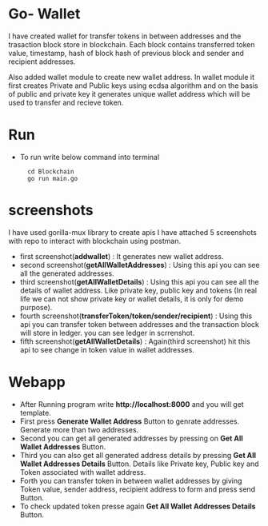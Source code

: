 # Go- Wallet

I have created wallet for transfer tokens in between addresses and the trasaction block store in blockchain. Each block contains transferred token value, timestamp, hash of block hash of previous block and sender and recipient addresses. 

Also added wallet module to create new wallet address. In wallet module it first creates Private and Public keys using ecdsa algorithm and on the basis of public and private key it generates unique wallet address which will be used to transfer and recieve token.

# Run
- To run write below command into terminal
   
        cd Blockchain
        go run main.go

# screenshots

I have used gorilla-mux library to create apis
I have attached 5 screenshots with repo to interact with blockchain using postman.
- first screenshot(**addwallet**) : It generates new wallet address.
- second screenshot(**getAllWalletAddresses**) : Using this api you can see all the generated addresses.
- third screenshot(**getAllWalletDetails**) : Using this api you can see all the details of wallet address. Like private key, public key and tokens (In real life we can not show private key or wallet details, it is only for demo purpose).
- fourth screenshot(**transferToken/token/sender/recipient**) : Using this api you can transfer token between addresses and the transaction block will store in ledger. you can see ledger in scrrenshot.
- fifth screenshot(**getAllWalletDetails**) : Again(third screenshot) hit this api to see change in token value in wallet addresses. 

# Webapp

- After Running program write **http://localhost:8000** and you will get template.
- First press **Generate Wallet Address** Button to genrate addresses. Generate more than two addresses.
- Second you can get all generated addresses by pressing on **Get All Wallet Addresses** Button.
- Third you can also get all generated address details by pressing **Get All Wallet Addresses Details** Button. Details like Private key, Public key and Token associated with wallet address.
- Forth you can transfer token in between wallet addresses by giving Token value, sender address, recipient address to form and press send Button.
- To check updated token presse again **Get All Wallet Addresses Details** Button.



